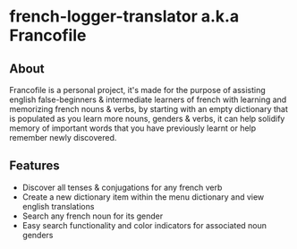 # french-logger-translator a.k.a Francofile

## About
Francofile is a personal project, it's made for the purpose of assisting english false-beginners & intermediate learners of french with learning and memorizing french nouns & verbs, by starting with an empty dictionary that is populated as you learn more nouns, genders & verbs, it can help solidify memory of important words that you have previously learnt or help remember newly discovered. 

## Features
- Discover all tenses & conjugations for any french verb
- Create a new dictionary item within the menu dictionary and view english translations
- Search any french noun for its gender 
- Easy search functionality and color indicators for associated noun genders
